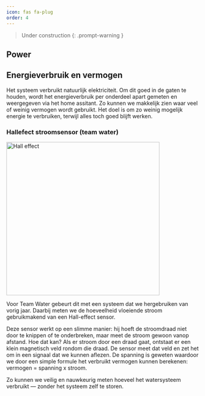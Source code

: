 ```yaml
---
icon: fas fa-plug
order: 4
---
```


> Under construction
{: .prompt-warning }

## Power


## Energieverbruik en vermogen
Het systeem verbruikt natuurlijk elektriciteit. Om dit goed in de gaten te houden, wordt het energieverbruik per onderdeel apart gemeten en weergegeven via het home assitant. Zo kunnen we makkelijk zien waar veel of weinig vermogen wordt gebruikt.
Het doel is om zo weinig mogelijk energie te verbruiken, terwijl alles toch goed blijft werken.

### Hallefect stroomsensor (team water)
<img src="{{ '/assets/img/Watersysteem/hall-effect-cs.jpg' | relative_url }}" alt="Hall effect" width="400" />

Voor Team Water gebeurt dit met een systeem dat we hergebruiken van vorig jaar. Daarbij meten we de hoeveelheid vloeiende stroom gebruikmakend van een Hall-effect sensor.

Deze sensor werkt op een slimme manier: hij hoeft de stroomdraad niet door te knippen of te onderbreken, maar meet de stroom gewoon vanop afstand. Hoe dat kan? Als er stroom door een draad gaat, ontstaat er een klein magnetisch veld rondom die draad. De sensor meet dat veld en zet het om in een signaal dat we kunnen aflezen.
De spanning is geweten waardoor we door een simple formule het verbruikt vermogen kunnen berekenen: vermogen = spanning x stroom.

Zo kunnen we veilig en nauwkeurig meten hoeveel het watersysteem verbruikt — zonder het systeem zelf te storen.

